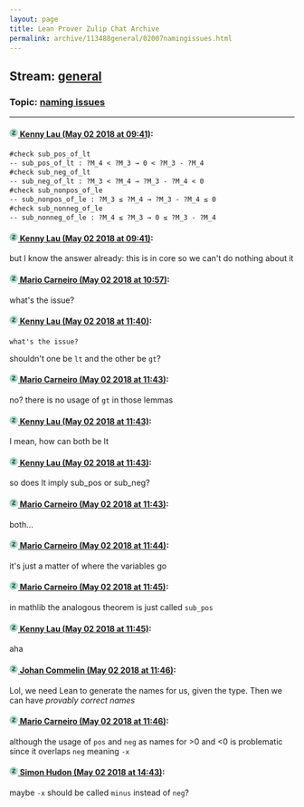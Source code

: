 ```yaml
---
layout: page
title: Lean Prover Zulip Chat Archive 
permalink: archive/113488general/02007namingissues.html
---
```


## Stream: [general](index.html)
### Topic: [naming issues](02007namingissues.html)

---

#### [![Click to go to Zulip](../../assets/img/zulip2.png) Kenny Lau (May 02 2018 at 09:41)](https://leanprover.zulipchat.com/#narrow/stream/113488-general/topic/naming%20issues/near/125982093):
```lean
#check sub_pos_of_lt
-- sub_pos_of_lt : ?M_4 < ?M_3 → 0 < ?M_3 - ?M_4
#check sub_neg_of_lt
-- sub_neg_of_lt : ?M_3 < ?M_4 → ?M_3 - ?M_4 < 0
#check sub_nonpos_of_le
-- sub_nonpos_of_le : ?M_3 ≤ ?M_4 → ?M_3 - ?M_4 ≤ 0
#check sub_nonneg_of_le
-- sub_nonneg_of_le : ?M_4 ≤ ?M_3 → 0 ≤ ?M_3 - ?M_4
```

#### [![Click to go to Zulip](../../assets/img/zulip2.png) Kenny Lau (May 02 2018 at 09:41)](https://leanprover.zulipchat.com/#narrow/stream/113488-general/topic/naming%20issues/near/125982096):
but I know the answer already: this is in core so we can't do nothing about it

#### [![Click to go to Zulip](../../assets/img/zulip2.png) Mario Carneiro (May 02 2018 at 10:57)](https://leanprover.zulipchat.com/#narrow/stream/113488-general/topic/naming%20issues/near/125984462):
what's the issue?

#### [![Click to go to Zulip](../../assets/img/zulip2.png) Kenny Lau (May 02 2018 at 11:40)](https://leanprover.zulipchat.com/#narrow/stream/113488-general/topic/naming%20issues/near/125985953):
```quote
what's the issue?
```
shouldn't one be `lt` and the other be `gt`?

#### [![Click to go to Zulip](../../assets/img/zulip2.png) Mario Carneiro (May 02 2018 at 11:43)](https://leanprover.zulipchat.com/#narrow/stream/113488-general/topic/naming%20issues/near/125986033):
no? there is no usage of `gt` in those lemmas

#### [![Click to go to Zulip](../../assets/img/zulip2.png) Kenny Lau (May 02 2018 at 11:43)](https://leanprover.zulipchat.com/#narrow/stream/113488-general/topic/naming%20issues/near/125986036):
I mean, how can both be lt

#### [![Click to go to Zulip](../../assets/img/zulip2.png) Kenny Lau (May 02 2018 at 11:43)](https://leanprover.zulipchat.com/#narrow/stream/113488-general/topic/naming%20issues/near/125986038):
so does lt imply sub_pos or sub_neg?

#### [![Click to go to Zulip](../../assets/img/zulip2.png) Mario Carneiro (May 02 2018 at 11:43)](https://leanprover.zulipchat.com/#narrow/stream/113488-general/topic/naming%20issues/near/125986043):
both...

#### [![Click to go to Zulip](../../assets/img/zulip2.png) Mario Carneiro (May 02 2018 at 11:44)](https://leanprover.zulipchat.com/#narrow/stream/113488-general/topic/naming%20issues/near/125986084):
it's just a matter of where the variables go

#### [![Click to go to Zulip](../../assets/img/zulip2.png) Mario Carneiro (May 02 2018 at 11:45)](https://leanprover.zulipchat.com/#narrow/stream/113488-general/topic/naming%20issues/near/125986096):
in mathlib the analogous theorem is just called `sub_pos`

#### [![Click to go to Zulip](../../assets/img/zulip2.png) Kenny Lau (May 02 2018 at 11:45)](https://leanprover.zulipchat.com/#narrow/stream/113488-general/topic/naming%20issues/near/125986101):
aha

#### [![Click to go to Zulip](../../assets/img/zulip2.png) Johan Commelin (May 02 2018 at 11:46)](https://leanprover.zulipchat.com/#narrow/stream/113488-general/topic/naming%20issues/near/125986144):
Lol, we need Lean to generate the names for us, given the type. Then we can have *provably correct names*

#### [![Click to go to Zulip](../../assets/img/zulip2.png) Mario Carneiro (May 02 2018 at 11:46)](https://leanprover.zulipchat.com/#narrow/stream/113488-general/topic/naming%20issues/near/125986147):
although the usage of `pos` and `neg` as names for >0 and <0 is problematic since it overlaps `neg` meaning `-x`

#### [![Click to go to Zulip](../../assets/img/zulip2.png) Simon Hudon (May 02 2018 at 14:43)](https://leanprover.zulipchat.com/#narrow/stream/113488-general/topic/naming%20issues/near/125991698):
maybe `-x` should be called `minus` instead of `neg`?

